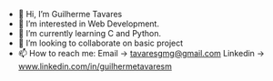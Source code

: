 - 👋 Hi, I’m Guilherme Tavares 
- 👀 I’m interested in Web Development.
- 🌱 I’m currently learning C and Python.
- 💞️ I’m looking to collaborate on basic project
- 📫 How to reach me: Email -> tavaresgmg@gmail.com Linkedin -> www.linkedin.com/in/guilhermetavaresm

<!---
tavaresgmg/tavaresgmg is a ✨ special ✨ repository because its `README.md` (this file) appears on your GitHub profile.
You can click the Preview link to take a look at your changes.
--->
